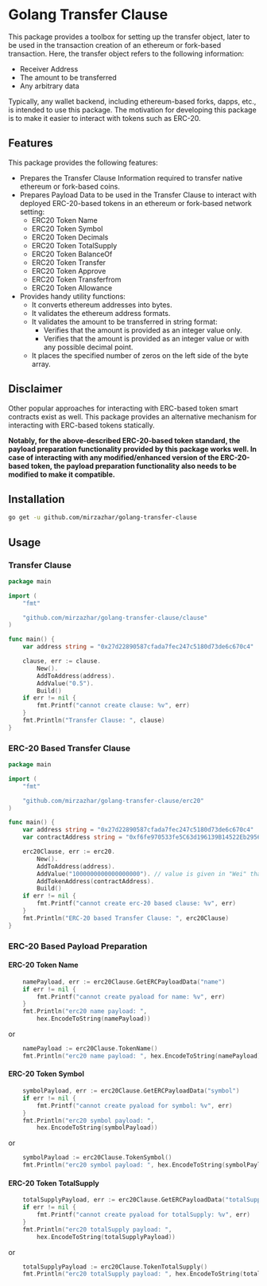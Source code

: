 # Golang Transfer Clause

This package provides a toolbox for setting up the transfer object, later to be used in the transaction creation of an ethereum or fork-based transaction. 
Here, the transfer object refers to the following information:
- Receiver Address
- The amount to be transferred
- Any arbitrary data

Typically, any wallet backend, including ethereum-based forks, dapps, etc., is intended to use this package. The motivation for developing this package is to make it easier to interact with tokens such as ERC-20. 

## Features
This package provides the following features:
- Prepares the Transfer Clause Information required to transfer native ethereum or fork-based coins.
- Prepares Payload Data to be used in the Transfer Clause to interact with deployed ERC-20-based tokens in an ethereum or fork-based network setting:
  - ERC20 Token Name
  - ERC20 Token Symbol
  - ERC20 Token Decimals
  - ERC20 Token TotalSupply
  - ERC20 Token BalanceOf
  - ERC20 Token Transfer
  - ERC20 Token Approve
  - ERC20 Token Transferfrom
  - ERC20 Token Allowance
- Provides handy utility functions:
  - It converts ethereum addresses into bytes.
  - It validates the ethereum address formats. 
  - It validates the amount to be transferred in string format:
    - Verifies that the amount is provided as an integer value only.
    - Verifies that the amount is provided as an integer value or with any possible decimal point.
  - It places the specified number of zeros on the left side of the byte array.

## Disclaimer
Other popular approaches for interacting with ERC-based token smart contracts exist as well. This package provides an alternative mechanism for interacting with ERC-based tokens statically. 

**Notably, for the above-described ERC-20-based token standard, the payload preparation functionality provided by this package works well. In case of interacting with any modified/enhanced version of the ERC-20-based token, the payload preparation functionality also needs to be modified to make it compatible.**

## Installation
```sh
go get -u github.com/mirzazhar/golang-transfer-clause
```
## Usage

### Transfer Clause
```go
package main

import (
	"fmt"

	"github.com/mirzazhar/golang-transfer-clause/clause"
)

func main() {
	var address string = "0x27d22890587cfada7fec247c5180d73de6c670c4"

	clause, err := clause.
		New().
		AddToAddress(address).
		AddValue("0.5").
		Build()
	if err != nil {
		fmt.Printf("cannot create clause: %v", err)
	}
	fmt.Println("Transfer Clause: ", clause)
}

```
### ERC-20 Based Transfer Clause
```go
package main

import (
	"fmt"

	"github.com/mirzazhar/golang-transfer-clause/erc20"
)

func main() {
	var address string = "0x27d22890587cfada7fec247c5180d73de6c670c4"
	var contractAddress string = "0xf6fe970533fe5C63d196139B14522Eb2956f8621"

	erc20Clause, err := erc20.
		New().
		AddToAddress(address).
		AddValue("1000000000000000000"). // value is given in "Wei" that is equal to 1 eth (ethereum).
		AddTokenAddress(contractAddress).
		Build()
	if err != nil {
		fmt.Printf("cannot create erc-20 based clause: %v", err)
	}
	fmt.Println("ERC-20 based Transfer Clause: ", erc20Clause)
}

```
### ERC-20 Based Payload Preparation
#### ERC-20 Token Name
```go
	namePayload, err := erc20Clause.GetERCPayloadData("name")
	if err != nil {
		fmt.Printf("cannot create pyaload for name: %v", err)
	}
	fmt.Println("erc20 name payload: ",
		hex.EncodeToString(namePayload))
```
or
```go
	namePayload := erc20Clause.TokenName()
	fmt.Println("erc20 name payload: ", hex.EncodeToString(namePayload))
```
#### ERC-20 Token Symbol
```go
	symbolPayload, err := erc20Clause.GetERCPayloadData("symbol")
	if err != nil {
		fmt.Printf("cannot create pyaload for symbol: %v", err)
	}
	fmt.Println("erc20 symbol payload: ",
		hex.EncodeToString(symbolPayload))
```
or
```go
	symbolPayload := erc20Clause.TokenSymbol()
	fmt.Println("erc20 symbol payload: ", hex.EncodeToString(symbolPayload))
```
#### ERC-20 Token TotalSupply
```go
	totalSupplyPayload, err := erc20Clause.GetERCPayloadData("totalSupply")
	if err != nil {
		fmt.Printf("cannot create pyaload for totalSupply: %v", err)
	}
	fmt.Println("erc20 totalSupply payload: ",
		hex.EncodeToString(totalSupplyPayload))
```
or
```go
	totalSupplyPayload := erc20Clause.TokenTotalSupply()
	fmt.Println("erc20 totalSupply payload: ", hex.EncodeToString(totalSupplyPayload))
```
